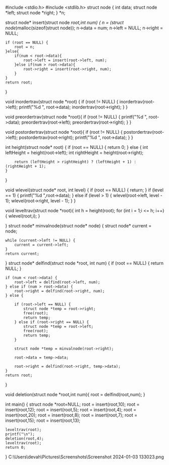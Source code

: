 #include <stdio.h>
#include <stdlib.h>
struct node {
    int data;
    struct node *left;
    struct node *right;
} *n;

struct node* insert(struct node *root,int num) {
    n = (struct node*)malloc(sizeof(struct node));
    n->data = num;
    n->left = NULL;
    n->right = NULL;

    if (root == NULL) {
        root = n;
    }else{
    	if(num < root->data){
    		root->left = insert(root->left, num);
		}else if(num > root->data){
			root->right = insert(root->right, num);
		}
	}
	return root;

}

void inordertrav(struct node *root) {
    if (root != NULL) {
        inordertrav(root->left);
        printf("%d ", root->data);
        inordertrav(root->right);
    }
}

void preordertrav(struct node *root){
	if (root != NULL) {
		printf("%d ", root->data);
		preordertrav(root->left);
		preordertrav(root->right);
	}
}

void postordertrav(struct node *root){
	if (root != NULL) {
		postordertrav(root->left);
		postordertrav(root->right);
		printf("%d ", root->data);
	}
}

int height(struct node* root) {
    if (root == NULL) {
        return 0;
    } else {
        int leftHeight = height(root->left);
        int rightHeight = height(root->right);

        return (leftHeight > rightHeight) ? (leftHeight + 1) : (rightHeight + 1);
    }
}

void wlevel(struct node* root, int level) {
    if (root == NULL) {
        return;
    }
    if (level == 1) {
        printf("%d ",root->data);
    } else if (level > 1) {
        wlevel(root->left, level - 1);
        wlevel(root->right, level - 1);
    }
}

void leveltrav(struct node *root){
	int h = height(root);
	for (int i = 1;i <= h; i++){
		wlevel(root,i);
	}

}
struct node* minvalnode(struct node* node) {
    struct node* current = node;

    while (current->left != NULL) {
        current = current->left;
    }
    return current;
}
struct node* delfind(struct node *root, int num) {
    if (root == NULL) {
        return NULL;
    }

    if (num < root->data) {
        root->left = delfind(root->left, num);
    } else if (num > root->data) {
        root->right = delfind(root->right, num);
    } else {

        if (root->left == NULL) {
            struct node *temp = root->right;
            free(root);
            return temp;
        } else if (root->right == NULL) {
            struct node *temp = root->left;
            free(root);
            return temp;
        }

        struct node *temp = minvalnode(root->right);

        root->data = temp->data;

        root->right = delfind(root->right, temp->data);
    }
    return root;
}

void deletion(struct node *root,int num){
	root = delfind(root,num);
}


int main() {
    struct node *root=NULL;
    root = insert(root,10);
    root = insert(root,12);
    root = insert(root,5);
    root = insert(root,4);
    root = insert(root,20);
    root = insert(root,8);
	root = insert(root,7);
    root = insert(root,15);
    root = insert(root,13);

    leveltrav(root);
    printf("\n");
    deletion(root,4);
    leveltrav(root);
    return 0;
}
C:\Users\devah\Pictures\Screenshots\Screenshot 2024-01-03 133023.png
